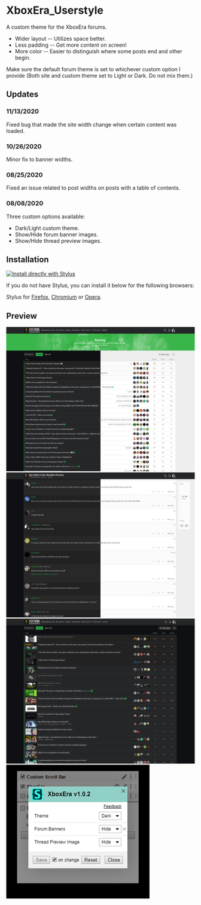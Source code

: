 # XboxEra_Userstyle
A custom theme for the XboxEra forums. 

* Wider layout -- Utilizes space better.
* Less padding -- Get more content on screen!
* More color -- Easier to distinguish where some posts end and other begin.

Make sure the default forum theme is set to whichever custom option I provide (Both site and custom theme set to Light or Dark. Do not mix them.)
## Updates
### 11/13/2020
Fixed bug that made the site width change when certain content was loaded.
### 10/26/2020
Minor fix to banner widths.
### 08/25/2020
Fixed an issue related to post widths on posts with a table of contents.
### 08/08/2020
Three custom options available:
* Dark/Light custom theme.
* Show/Hide forum banner images.
* Show/Hide thread preview images.
## Installation
[![Install directly with Stylus](https://img.shields.io/badge/Install%20directly%20with-Stylus-285959.svg)](https://raw.githubusercontent.com/mgreger/XboxEra_Userstyle/master/XboxEra_Userstyle.user.css)

If you do not have Stylus, you can install it below for the following browsers:

Stylus for [Firefox](https://addons.mozilla.org/en-US/firefox/addon/styl-us/), [Chromium](https://chrome.google.com/webstore/detail/stylus/clngdbkpkpeebahjckkjfobafhncgmne) or [Opera](https://addons.opera.com/en-gb/extensions/details/stylus/).
## Preview
![XboxEra Preview](https://raw.githubusercontent.com/mgreger/XboxEra_Userstyle/master/Images/XboxEra-preview.png)
![XboxEra Preview 2](https://raw.githubusercontent.com/mgreger/XboxEra_Userstyle/master/Images/XboxEra-preview-2.png)
![XboxEra Preview 3-1](https://raw.githubusercontent.com/mgreger/XboxEra_Userstyle/master/Images/XboxEra-preview-3-1.png)
![XboxEra Preview 4](https://raw.githubusercontent.com/mgreger/XboxEra_Userstyle/master/Images/XboxEra-preview-4.png)
